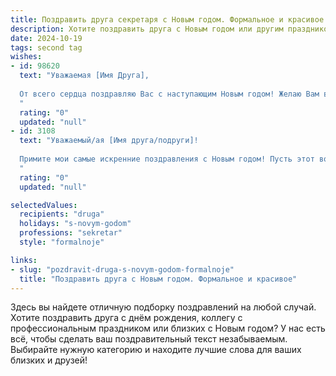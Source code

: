 ```yaml
---
title: Поздравить друга секретаря с Новым годом. Формальное и красивое
description: Хотите поздравить друга с Новым годом или другим праздником? Наш ИИ создаст незабываемое поздравление, а вы обязательно выделитесь среди других.  
date: 2024-10-19
tags: second tag
wishes:
- id: 98620
  text: "Уважаемая [Имя Друга],
  
  От всего сердца поздравляю Вас с наступающим Новым годом! Желаю Вам в новом году успехов в Вашей важной и ответственной работе секретаря, благополучия, крепкого здоровья, радости и исполнения всех Ваших желаний. Пусть Новый год принесет Вам много приятных моментов и ярких впечатлений!
  "
  rating: "0"
  updated: "null"
- id: 3108
  text: "Уважаемый/ая [Имя друга/подруги]!
  
  Примите мои самые искренние поздравления с Новым годом! Пусть этот волшебный праздник принесет Вам множество приятных сюрпризов, удачу в делах и благополучие во всех начинаниях. Желаю Вам крепкого здоровья, неиссякаемой энергии и оптимизма на весь предстоящий год. Пусть Ваша профессиональная деятельность будет наполнена яркими событиями и достижениями. С Новым годом!
  "
  rating: "0"
  updated: "null"

selectedValues:
  recipients: "druga"
  holidays: "s-novym-godom"
  professions: "sekretar"
  style: "formalnoje"

links:
- slug: "pozdravit-druga-s-novym-godom-formalnoje"
  title: "Поздравить друга с Новым годом. Формальное и красивое"
---
```


Здесь вы найдете отличную подборку поздравлений на любой случай.
Хотите поздравить друга с днём рождения, коллегу с профессиональным праздником или близких с Новым годом? У нас есть всё, чтобы сделать ваш поздравительный текст незабываемым. Выбирайте нужную категорию и находите лучшие слова для ваших близких и друзей!
